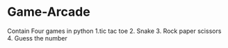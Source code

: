 # Game-Arcade
Contain Four games in python 1.tic tac toe 2. Snake 3. Rock paper scissors 4. Guess the number
